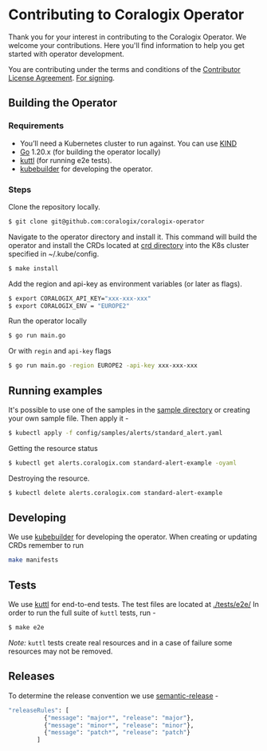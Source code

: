 # Contributing to Coralogix Operator

Thank you for your interest in contributing to the Coralogix Operator. We welcome your contributions. Here you'll find information to help you get started with operator development.

You are contributing under the terms and conditions of the [Contributor License Agreement](LICENSE). [For signing](https://cla-assistant.io/coralogix/coralogix-operator).

Building the Operator
---------------------

### Requirements

- You’ll need a Kubernetes cluster to run against. You can use [KIND](https://sigs.k8s.io/kind)
- [Go](https://golang.org/doc/install) 1.20.x (for building the operator locally)
- [kuttl](https://kuttl.dev/) (for running e2e tests).
- [kubebuilder](https://book-v1.book.kubebuilder.io/getting_started/installation_and_setup.html) for developing the operator.

### Steps

Clone the repository locally.

```sh
$ git clone git@github.com:coralogix/coralogix-operator
```

Navigate to the operator directory and install it.
This command will build the operator and install the CRDs located at [crd directory](./config/crd) into the K8s cluster
specified in ~/.kube/config.

```sh
$ make install
```

Add the region and api-key as environment variables (or later as flags).

```sh
$ export CORALOGIX_API_KEY="xxx-xxx-xxx"
$ export CORALOGIX_ENV = "EUROPE2"
```

Run the operator locally
```sh
$ go run main.go
```
Or with `regin` and `api-key` flags
```sh
$ go run main.go -region EUROPE2 -api-key xxx-xxx-xxx
```

Running examples
---------------------
It's possible to use one of the samples in the [sample directory](./config/samples) or creating your own sample file.
Then apply it -

```sh
$ kubectl apply -f config/samples/alerts/standard_alert.yaml
```

Getting the resource status

```sh
$ kubectl get alerts.coralogix.com standard-alert-example -oyaml
```

Destroying the resource.

```sh
$ kubectl delete alerts.coralogix.com standard-alert-example
```

Developing
---------------------
We use [kubebuilder](https://book.kubebuilder.io/) for developing the operator.
When creating or updating CRDs remember to run 
```sh
make manifests
````

Tests
---------------------
We use [kuttl](https://kuttl.dev/) for end-to-end tests.
The test files are located at [./tests/e2e/](./tests/e2e)
In order to run the full suite of `kuttl` tests, run -
```sh
$ make e2e
````

*Note:* `kuttl` tests create real resources and in a case of failure some resources may not be removed.

Releases
---------------------
To determine the release convention we use [semantic-release](.releaserc.json) -
```sh
"releaseRules": [
          {"message": "major*", "release": "major"},
          {"message": "minor*", "release": "minor"},
          {"message": "patch*", "release": "patch"}
        ]
````